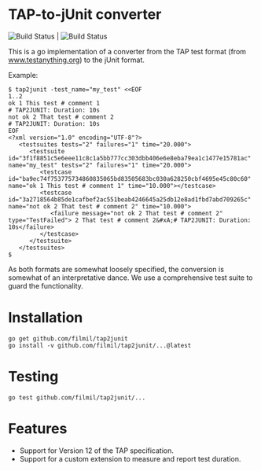 # TAP-to-jUnit converter

![Build Status](https://github.com/filmil/tap2junit/workflows/Build/badge.svg) | ![Build Status](https://github.com/filmil/tap2junit/workflows/Test/badge.svg)

This is a go implementation of a converter from the TAP test format (from
www.testanything.org) to the jUnit format.

Example:

```console
$ tap2junit -test_name="my_test" <<EOF
1..2
ok 1 This test # comment 1
# TAP2JUNIT: Duration: 10s
not ok 2 That test # comment 2
# TAP2JUNIT: Duration: 10s
EOF
<?xml version="1.0" encoding="UTF-8"?>
   <testsuites tests="2" failures="1" time="20.000">
      <testsuite id="3f1f8851c5e6eee11c8c1a5bb777cc303dbb406e6e8eba79ea1c1477e15781ac" name="my_test" tests="2" failures="1" time="20.000">
         <testcase id="ba9ec74f753775734860835065bd83505683bc030a628250cbf4695e45c80c60" name="ok 1 This test # comment 1" time="10.000"></testcase>
         <testcase id="3a2718564b85de1cafbef2ac551beab4246645a25db12e8ad1fbd7abd709265c" name="not ok 2 That test # comment 2" time="10.000">
            <failure message="not ok 2 That test # comment 2" type="TestFailed"> 2 That test # comment 2&#xA;# TAP2JUNIT: Duration: 10s</failure>
         </testcase>
      </testsuite>
   </testsuites>
$
```

As both formats are somewhat loosely specified, the conversion is somewhat
of an interpretative dance.  We use a comprehensive test suite to guard the
functionality.

# Installation

```
go get github.com/filmil/tap2junit
go install -v github.com/filmil/tap2junit/...@latest
```

# Testing

```
go test github.com/filmil/tap2junit/...
```

# Features

- Support for Version 12 of the TAP specification.
- Support for a custom extension to measure and report test duration.



